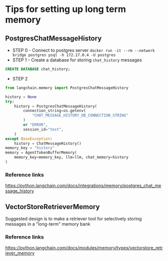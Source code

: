 # Tips for setting up long term memory

## PostgresChatMessageHistory
- STEP 0 - Connect to postgres server
`docker run -it --rm --network bridge postgres psql -h 172.17.0.4 -U postgres`
- STEP 1 - Create a database for storing `chat_history` messages
```.sql
CREATE DATABASE chat_history;
```
- STEP 2
```.py Pseudocode
from langchain.memory import PostgresChatMessageHistory

history = None
try:
    history = PostgresChatMessageHistory(
        connection_string=os.getenv(
            "CHAT_MESSAGE_HISTORY_DB_CONNECTION_STRING"
        )
        or "ERROR",
        session_id="test",
    )
except BaseException:
    history = ChatMessageHistory()
memory_key = "history"
memory = AgentTokenBufferMemory(
    memory_key=memory_key, llm=llm, chat_memory=history
)
```

### Reference links
https://python.langchain.com/docs/integrations/memory/postgres_chat_message_history

## VectorStoreRetrieverMemory
Suggested design is to make a retriever tool for selectively storing messages in a "long-term" memory bank

### Reference links
https://python.langchain.com/docs/modules/memory/types/vectorstore_retriever_memory